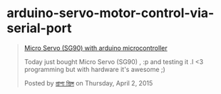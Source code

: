 # arduino-servo-motor-control-via-serial-port

<div id="fb-root"></div><script>(function(d, s, id) {  var js, fjs = d.getElementsByTagName(s)[0];  if (d.getElementById(id)) return;  js = d.createElement(s); js.id = id;  js.src = "//connect.facebook.net/en_US/sdk.js#xfbml=1&version=v2.3";  fjs.parentNode.insertBefore(js, fjs);}(document, 'script', 'facebook-jssdk'));</script><div class="fb-video" data-allowfullscreen="true" data-href="https://www.facebook.com/video.php?v=867793736599851&amp;set=vb.100001076973489&amp;type=1"><div class="fb-xfbml-parse-ignore"><blockquote cite="https://www.facebook.com/video.php?v=867793736599851&amp;set=vb.100001076973489&amp;type=1"><a href="https://www.facebook.com/video.php?v=867793736599851&amp;set=vb.100001076973489&amp;type=1">Micro Servo (SG90) with arduino microcontroller</a><p>Today just bought Micro Servo (SG90) , :p and testing it .I &lt;3 programming but with hardware it&#039;s awesome ;)</p>Posted by <a href="https://www.facebook.com/video.php?v=867793736599851&amp;set=vb.100001076973489&amp;type=1">প্রাপ্য প্রিন্স</a> on Thursday, April 2, 2015</blockquote></div></div>
